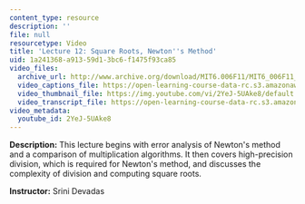 ```yaml
---
content_type: resource
description: ''
file: null
resourcetype: Video
title: 'Lecture 12: Square Roots, Newton''s Method'
uid: 1a241368-a913-59d1-3bc6-f1475f93ca85
video_files:
  archive_url: http://www.archive.org/download/MIT6.006F11/MIT6_006F11_lec12_300k.mp4
  video_captions_file: https://open-learning-course-data-rc.s3.amazonaws.com/6-006-introduction-to-algorithms-fall-2011/96fe3138687d5cd49d232ab5c64e9c61_2YeJ-5UAke8.vtt
  video_thumbnail_file: https://img.youtube.com/vi/2YeJ-5UAke8/default.jpg
  video_transcript_file: https://open-learning-course-data-rc.s3.amazonaws.com/6-006-introduction-to-algorithms-fall-2011/d2545d3aa5b240dc8e7ba6ec33f02496_2YeJ-5UAke8.pdf
video_metadata:
  youtube_id: 2YeJ-5UAke8
---
```


**Description:** This lecture begins with error analysis of Newton's method and a comparison of multiplication algorithms. It then covers high-precision division, which is required for Newton's method, and discusses the complexity of division and computing square roots.

**Instructor:** Srini Devadas